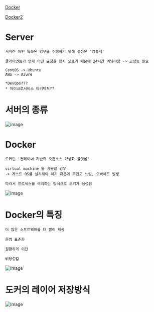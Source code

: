 [Docker](https://subicura.com/2017/01/19/docker-guide-for-beginners-1.html)

[Docker2](https://aws.amazon.com/ko/docker/)


# Server
```
서버란 어떤 특화된 임무를 수행하기 위해 설정된 '컴퓨터'

클라이언트가 언제 어떤 요청을 할지 모르기 때문에 24시간 켜놔야함 -> 고성능 필요

CentOS -> Ubuntu
AWS -> Azure

*DevOps???
* 마이크로서비스 아키텍쳐??
```

# 서버의 종류
![image](/uploads/be2e853a9f22ae32e8bf34d783323c94/image.png)

# Docker
```
도커란 '컨테이너 기반의 오픈소스 가상화 플랫폼'

virtual machine 을 사용할 경우 
-> 게스트 OS를 설치해야 하기 때문에 무겁고 느림, 오버헤드 발생

따라서 프로세스를 격리하는 방식으로 도커가 생성됨
```

![image](/uploads/a0064cd76adacb0993269b4dc5347207/image.png)



# Docker의 특징
```
더 많은 소프트웨어를 더 빨리 제공

운영 표준화

원활하게 이전

비용절감
```
![image](/uploads/c8cc4502c4e54c7530f896e0a7861970/image.png)


# 도커의 레이어 저장방식
![image](/uploads/230252804eea89f629f313cf311da760/image.png)